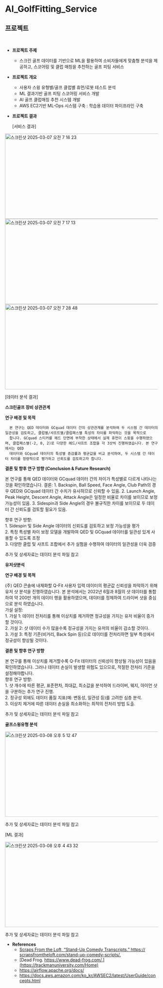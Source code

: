 # AI_GolfFitting_Service

## 프로젝트
<br>

- **프로젝트 주제**
  - 스크린 골프 데이터를 기반으로 ML을 활용하여 소비자들에게 맞춤형 분석을 제공하고, 스코어링 및 클럽 매칭을 추천하는 골프 피팅 서비스

- **프로젝트 개요**
  -	사용자 스윙 유형별/골프 클럽별 휴먼/로봇 테스트 분석
  -	ML 결과기반 골프 피팅 스코어링 서비스 개발
  -	AI 골프 클럽매칭 추천 시스템 개발
  -	AWS EC2기반 ML-Ops 시스템 구축 : 학습용 데이터 파이프라인 구축


- **프로젝트 결과**

  [서비스 결과]

<img width="621" height = "280" alt="스크린샷 2025-03-07 오전 7 16 23" src="https://github.com/user-attachments/assets/0eb41017-1aa5-403f-87cb-b743e20af248" />
<img width="621" height = "280" alt="스크린샷 2025-03-07 오전 7 17 13" src="https://github.com/user-attachments/assets/a53f5ae0-bc3e-400f-b7bc-f93b67a61de5" />
<img width="621" height = "280" alt="스크린샷 2025-03-07 오전 7 28 48" src="https://github.com/user-attachments/assets/c0098d09-674d-4a35-900e-b5a4539b1732" />

  [데이터 분석 결과]

  **스크린골프 장비 상관관계**
  
  **연구 배경 및 목적**
  
      본 연구는 QED 데이터와 GCquad 데이터 간의 상관관계를 분석하여 두 시스템 간 데이터의 일관성을 검토하고, 클럽별/샤프트별/클럽패스별 특성의 차이를 파악하는 것을 목적으로
      합니다. GCquad 스티커를 헤드 단면에 부착한 상태에서 실제 휴먼이 스윙을 수행하였으며, 클럽패스별(-2, 0, 2)로 다양한 헤드/샤프트 조합을 각 3샷씩 진행하였습니다. 본 연구에서는 QED
      데이터와 GCquad 데이터의 특성별 증감률과 평균값을 비교 분석하여, 두 시스템 간 데이터 차이를 정량적으로 평가하고 신뢰도를 검토하고자 합니다.
  
  **결론 및 향후 연구 방향 (Conclusion & Future Research)**
  
  본 연구를 통해 QED 데이터와 GCquad 데이터 간의 차이가 특성별로 다르게 나타나는 것을 확인하였습니다.
  결론:
      1. Backspin, Ball Speed, Face Angle, Club Path의 경우 QED와 GCquad 데이터 간 수치가 유사하므로 신뢰할 수 있음.
      2. Launch Angle, Peak Height, Descent Angle, Attack Angle은 일정한 비율로 차이를 보이므로 보정 가능성이 있음.
      3. Sidespin과 Side Angle의 경우 불규칙한 차이를 보이므로 두 데이터 간 신뢰도를 검토할 필요가 있음.
  
  향후 연구 방향:  
      1. Sidespin 및 Side Angle 데이터의 신뢰도를 검토하고 보정 가능성을 평가    
      2. 특정 특성별 차이 보정 모델을 개발하여 QED 및 GCquad 데이터를 일관성 있게 사용할 수 있도록 조정   
      3. 다양한 클럽 및 샤프트 조합에서 추가 실험을 수행하여 데이터의 일관성을 더욱 검증  
  
  추가 및 상세자료는 데이터 분석 파일 참고
  
  **유저샷분석**
  
  **연구 배경 및 목적**
  
  (주) QED 콘솔에 내재화할 Q-Fit 사용자 입력 데이터의 평균값 신뢰성을 파악하기 위해 유저 샷 분석을 진행하였습니다. 본 분석에서는 2022년 6월과 8월의 샷 데이터를 통합하여
  약 200만 개의 데이터 행을 활용하였으며, 데이터를 정제하여 드라이버 샷을 중심으로 분석 하였습니다.  
  가설 설정:  
      1. 가설 1: 데이터 전처리를 통해 이상치를 제거하면 정규성을 가지는 유저 비율이 증가할 것이다.  
      2. 가설 2: 샷 데이터 수가 많을수록 정규성을 가지는 유저의 비율이 감소할 것이다.  
      3. 가설 3: 특정 기준(비거리, Back Spin 등)으로 데이터를 전처리하면 일부 특성에서 정규성이 향상될 것이다.  
  
  **결론 및 향후 연구 방향**
  
  본 연구를 통해 이상치를 제거할수록 Q-Fit 데이터의 신뢰성이 향상될 가능성이 있음을 확인하였습니다. 그러나 데이터 손실이 발생할 위험도 있으므로, 적절한 전처리 기준을 설정해야합니다.  
  향후 연구 방향:  
      1. 샷 개수에 따른 평균, 표준편차, 최대값, 최소값을 분석하여 드라이버, 웨지, 아이언 샷을 구분하는 추가 연구 진행.  
      2. 정규성 외에도 데이터 품질 지표(예: 변동성, 일관성 등)를 고려한 심층 분석.  
      3. 이상치 제거에 따른 데이터 손실을 최소화하는 최적의 전처리 방법 도출.  
  
  추가 및 상세자료는 데이터 분석 파일 참고

  **골프스윙유형 분석**
  
  <img width="621" height = "280" alt="스크린샷 2025-03-08 오후 5 12 47" src="https://github.com/user-attachments/assets/11b6934e-46e9-4c7e-877c-a1a7a3f9511d" />
  
  추가 및 상세자료는 데이터 분석 파일 참고


  [ML 결과]

<img width="621" height = "280" alt="스크린샷 2025-03-08 오후 4 43 32" src="https://github.com/user-attachments/assets/98cc90ac-0876-429a-adb4-2b4d1c17a697" />

추가 및 상세자료는 데이터 분석 파일 참고

- **References**
  - [Scraps From the Loft, “Stand-Up Comedy Transcripts.” https:// scrapsfromtheloft.com/stand-up-comedy-scripts/.](https://xgboost.readthedocs.io/en/stable/)
  - [Dead Frog. https://www.dead-frog.com/.](https://trackmanuniversity.com/Home)
  - https://airflow.apache.org/docs/
  - https://docs.aws.amazon.com/ko_kr/AWSEC2/latest/UserGuide/concepts.html



<br><br>


